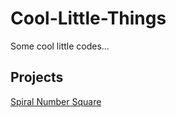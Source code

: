 Cool-Little-Things
==================

Some cool little codes...

Projects
--------

[Spiral Number Square](projects/spiral-number-square/README.md)
